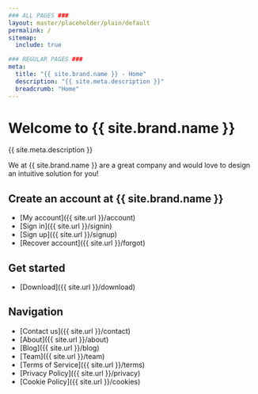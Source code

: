 ```yaml
---
### ALL PAGES ###
layout: master/placeholder/plain/default
permalink: /
sitemap:
  include: true

### REGULAR PAGES ###
meta:
  title: "{{ site.brand.name }} - Home"
  description: "{{ site.meta.description }}"
  breadcrumb: "Home"  
---
```

# Welcome to {{ site.brand.name }}
{{ site.meta.description }}

We at {{ site.brand.name }} are a great company and would love to design an intuitive solution for you!

## Create an account at {{ site.brand.name }}
- [My account]({{ site.url }}/account)
- [Sign in]({{ site.url }}/signin)
- [Sign up]({{ site.url }}/signup)
- [Recover account]({{ site.url }}/forgot)

## Get started
- [Download]({{ site.url }}/download)

## Navigation
- [Contact us]({{ site.url }}/contact)
- [About]({{ site.url }}/about)
- [Blog]({{ site.url }}/blog)
- [Team]({{ site.url }}/team)
- [Terms of Service]({{ site.url }}/terms)
- [Privacy Policy]({{ site.url }}/privacy)
- [Cookie Policy]({{ site.url }}/cookies)
